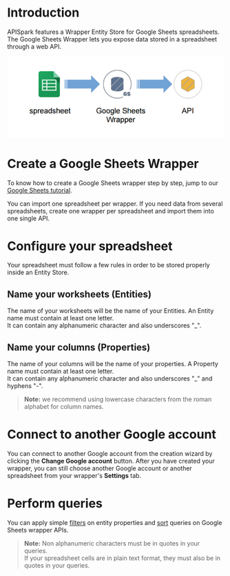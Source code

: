 # Introduction

APISpark features a Wrapper Entity Store for Google Sheets spreadsheets. The Google Sheets Wrapper lets you expose data stored in a spreadsheet through a web API.

![GSheet to wrapper](images/gsheet-to-wrapper.jpg "GSheet to wrapper")

# Create a Google Sheets Wrapper

To know how to create a Google Sheets wrapper step by step, jump to our [Google Sheets tutorial](/technical-resources/apispark/tutorials/turn-spreadsheet-to-api "Google Sheets tutorial").

You can import one spreadsheet per wrapper. If you need data from several spreadsheets, create one wrapper per spreadsheet and import them into one single API.

# Configure your spreadsheet

Your spreadsheet must follow a few rules in order to be stored properly inside an Entity Store.

## Name your worksheets (Entities)

The name of your worksheets will be the name of your Entities.
An Entity name must contain at least one letter.  
It can contain any alphanumeric character and also underscores "_".  

## Name your columns (Properties)

The name of your columns will be the name of your properties.
A Property name must contain at least one letter.  
It can contain any alphanumeric character and also underscores "_" and hyphens "-".

> **Note:** we recommend using lowercase characters from the roman alphabet for column names.

# Connect to another Google account

You can connect to another Google account from the creation wizard by clicking the **Change Google account** button. After you have created your wrapper, you can still choose another Google account or another spreadsheet from your wrapper's **Settings** tab.

# Perform queries

You can apply simple [filters](/technical-resources/apispark/guide/publish/publish/invocation#filter "filters") on entity properties and [sort](/technical-resources/apispark/guide/publish/publish/invocation#sort "sort") queries on Google Sheets wrapper APIs.

>**Note:** Non alphanumeric characters must be in quotes in your queries.  
 If your spreadsheet cells are in plain text format, they must also be in quotes in your queries.
